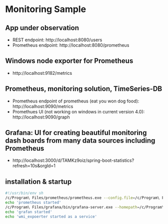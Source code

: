 # Monitoring Sample

## App under observation
* REST endpoint: http://localhost:8080/users
* Prometheus endpoint: http://localhost:8080/prometheus

## Windows node exporter for Prometheus
* http://localhost:9182/metrics

## Prometheus, monitoring solution, TimeSeries-DB
* Prometheus endpoint of prometheus (eat you won dog food): http://localhost:9090/metrics 
* Promethues UI (not working on windows in current version 4.0): http://localhost:9090/graph

## Grafana: UI for creating beautiful monitoring dash boards from many data sources including Prometheus 
* http://localhost:3000/d/TAMKz9oiz/spring-boot-statistics?refresh=10s&orgId=1

## installation & startup

```bash
#!/usr/bin/env sh
/c/Program\ Files/prometheus/prometheus.exe --config.file=/c/Program\ Files/prometheus/prometheus.yml &
echo 'prometheus started'
/c/Program\ Files/grafana/bin/grafana-server.exe --homepath=/c/Program\ Files/grafana &
echo 'grafan started'
echo 'wmi_expoerter started as a service'
```
